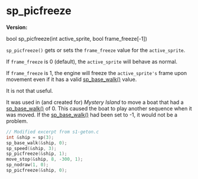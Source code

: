 # sp_picfreeze

**Version:** <VersionInfo dink="1.05+" standalone />&nbsp;<VersionInfo freedink="" standalone />&nbsp;<VersionInfo dinkhd="" standalone />&nbsp;<VersionInfo yedink="" standalone />

<Prototype>bool sp_picfreeze(int active_sprite, bool frame_freeze[-1])</Prototype>

`sp_picfreeze()` gets or sets the `frame_freeze` value for the `active_sprite`.

If `frame_freeze` is 0 (default), the `active_sprite` will behave as normal.

If `frame_freeze` is 1, the engine will freeze the `active_sprite's` frame upon movement even if it has a valid [sp_base_walk()](./sp-base-walk.md) value.

It is not that useful.

It was used in (and created for) *Mystery Island* to move a boat that had a [sp_base_walk()](./sp-base-walk.md) of 0. This caused the boat to play another sequence when it was moved. If the [sp_base_walk()](./sp-base-walk.md) had been set to -1, it would not be a problem.

```c
// Modified excerpt from s1-geton.c
int &ship = sp(3);
sp_base_walk(&ship, 0);
sp_speed(&ship, 3);
sp_picfreeze(&ship, 1);
move_stop(&ship, 8, -300, 1);
sp_nodraw(1, 0);
sp_picfreeze(&ship, 0);
```
